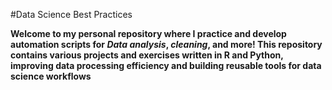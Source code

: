 #Data Science Best Practices

**Welcome to my personal repository where I practice and develop automation scripts for _Data analysis_, _cleaning_, and more! 
This repository contains various projects and exercises written in R and Python, improving data processing efficiency and building reusable tools for data science workflows**

